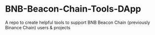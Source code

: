 # BNB-Beacon-Chain-Tools-DApp
A repo to create helpful tools to support BNB Beacon Chain (previously Binance Chain) users &amp; projects
